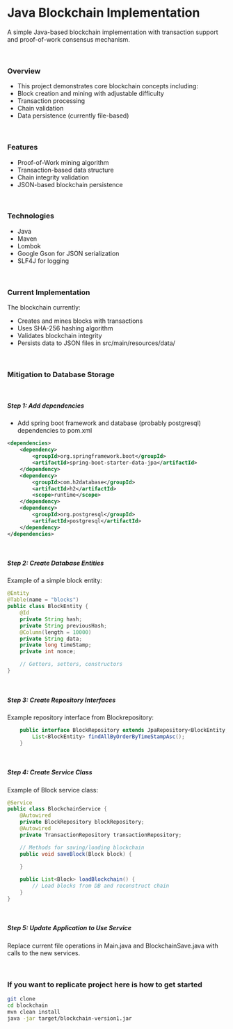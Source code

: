 # Java Blockchain Implementation

A simple Java-based blockchain implementation with transaction support and proof-of-work consensus mechanism.

<br/>

### Overview

- This project demonstrates core blockchain concepts including:
- Block creation and mining with adjustable difficulty
- Transaction processing
- Chain validation
- Data persistence (currently file-based)

<br/>

### Features
- Proof-of-Work mining algorithm
- Transaction-based data structure
- Chain integrity validation
- JSON-based blockchain persistence

<br/>

### Technologies
- Java
- Maven
- Lombok
- Google Gson for JSON serialization
- SLF4J for logging

<br/>

### Current Implementation

The blockchain currently:

- Creates and mines blocks with transactions
- Uses SHA-256 hashing algorithm
- Validates blockchain integrity
- Persists data to JSON files in src/main/resources/data/

<br/>

### Mitigation to Database Storage

<br/>

##### Step 1: Add dependencies

- Add spring boot framework and database (probably postgresql) dependencies to pom.xml

```xml
<dependencies>
    <dependency>
        <groupId>org.springframework.boot</groupId>
        <artifactId>spring-boot-starter-data-jpa</artifactId>
    </dependency>
    <dependency>
        <groupId>com.h2database</groupId>
        <artifactId>h2</artifactId>
        <scope>runtime</scope>
    </dependency>
    <dependency>
        <groupId>org.postgresql</groupId>
        <artifactId>postgresql</artifactId>
    </dependency>
</dependencies>
```

<br/>

##### Step 2: Create Database Entities

Example of a simple block entity:

```java
@Entity
@Table(name = "blocks")
public class BlockEntity {
    @Id
    private String hash;
    private String previousHash;
    @Column(length = 10000)
    private String data;
    private long timeStamp;
    private int nonce;

    // Getters, setters, constructors
}
```

<br/>

##### Step 3: Create Repository Interfaces

Example repository interface from Blockrepository:

```java
    public interface BlockRepository extends JpaRepository<BlockEntity, String> {
        List<BlockEntity> findAllByOrderByTimeStampAsc();
    }
```

<br/>

##### Step 4: Create Service Class

Example of Block service class:

```java
@Service
public class BlockchainService {
    @Autowired
    private BlockRepository blockRepository;
    @Autowired
    private TransactionRepository transactionRepository;

    // Methods for saving/loading blockchain
    public void saveBlock(Block block) {
   
    }

    public List<Block> loadBlockchain() {
        // Load blocks from DB and reconstruct chain
    }
}
```

<br/>

##### Step 5: Update Application to Use Service

Replace current file operations in Main.java and BlockchainSave.java with calls to the new services.

<br/>

### If you want to replicate project here is how to get started

```bash
git clone 
cd blockchain
mvn clean install
java -jar target/blockchain-version1.jar
```